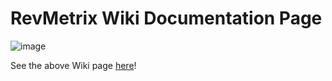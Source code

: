 # RevMetrix Wiki Documentation Page

![image](https://github.com/YCP-Rev-Metrix/Wiki/assets/79937590/52674833-0935-4018-b47f-d5071491f8ec?lightbox=false)

See the above Wiki page [here](https://ycp-rev-metrix.github.io/Wiki/)!
